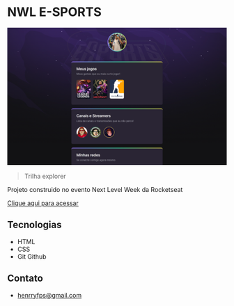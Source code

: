 # NWL E-SPORTS

![preview](./.github/henryzxp1dev.github.io_nwl_.png)

>Trilha explorer

Projeto construido no evento Next Level Week da Rocketseat

[Clique aqui para acessar](https://henryzxp1Dev.github.io/nwl-esports-explorer)

## Tecnologias

- HTML
- CSS
- Git Github

## Contato

- henrryfps@gmail.com